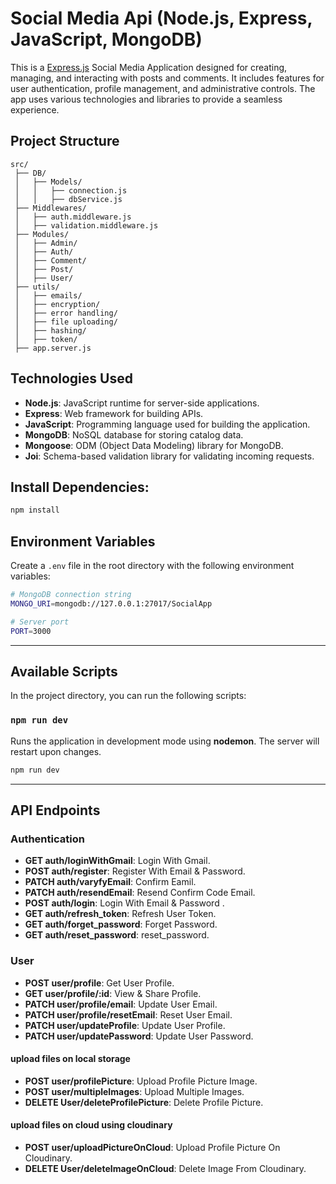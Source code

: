 # Social Media Api (Node.js, Express, JavaScript, MongoDB)
This is a [Express.js](https://expressjs.com/) Social Media Application designed for creating, managing, and interacting with posts and comments. 
It includes features for user authentication, profile management, and administrative controls. 
The app uses various technologies and libraries to provide a seamless experience.

## Project Structure

```
src/
 ├── DB/
 │   ├── Models/
 │   │   ├── connection.js
 │   │   ├── dbService.js
 ├── Middlewares/
 │   ├── auth.middleware.js
 │   ├── validation.middleware.js
 ├── Modules/
 │   ├── Admin/
 │   ├── Auth/
 │   ├── Comment/
 │   ├── Post/
 │   ├── User/
 ├── utils/
 │   ├── emails/
 │   ├── encryption/
 │   ├── error handling/
 │   ├── file uploading/
 │   ├── hashing/
 │   ├── token/
 ├── app.server.js
```

## Technologies Used

- **Node.js**: JavaScript runtime for server-side applications.
- **Express**: Web framework for building APIs.
- **JavaScript**: Programming language used for building the application.
- **MongoDB**: NoSQL database for storing catalog data.
- **Mongoose**: ODM (Object Data Modeling) library for MongoDB.
- **Joi**: Schema-based validation library for validating incoming requests.

## Install Dependencies:

   ```bash
   npm install
   ```
## Environment Variables

Create a `.env` file in the root directory with the following environment variables:

```bash
# MongoDB connection string
MONGO_URI=mongodb://127.0.0.1:27017/SocialApp

# Server port
PORT=3000
```

---

## Available Scripts

In the project directory, you can run the following scripts:

### `npm run dev`

Runs the application in development mode using **nodemon**. The server will restart upon changes.

```bash
npm run dev
```
---

## API Endpoints

### Authentication

- **GET auth/loginWithGmail**: Login With Gmail.
- **POST auth/register**: Register With Email & Password.
- **PATCH auth/varyfyEmail**: Confirm Eamil.
- **PATCH auth/resendEmail**: Resend Confirm Code Email.
- **POST auth/login**: Login With Email & Password .
- **GET auth/refresh_token**: Refresh User Token.
- **GET auth/forget_password**: Forget Password.
- **GET auth/reset_password**: reset_password.

### User

- **POST user/profile**: Get User Profile.
- **GET user/profile/:id**: View & Share Profile.
- **PATCH user/profile/email**: Update User Email.
- **PATCH user/profile/resetEmail**: Reset User Email.
- **PATCH user/updateProfile**: Update User Profile.
- **PATCH user/updatePassword**: Update User Password.
#### upload files on local storage
- **POST user/profilePicture**: Upload Profile Picture Image.
- **POST user/multipleImages**: Upload Multiple Images.
- **DELETE User/deleteProfilePicture**: Delete Profile Picture.
#### upload files on cloud using cloudinary
- **POST user/uploadPictureOnCloud**: Upload Profile Picture On Cloudinary.
- **DELETE User/deleteImageOnCloud**: Delete Image From Cloudinary.















